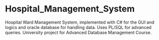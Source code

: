 # Hospital_Management_System
Hospital Ward Management System, implemented with C# for the GUI and logics and oracle database for handling data. Uses PL/SQL for advanced queries. University project for Advanced Database Management Course.

